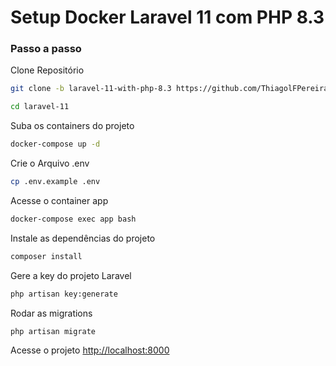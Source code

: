 
# Setup Docker Laravel 11 com PHP 8.3

### Passo a passo
Clone Repositório
```sh
git clone -b laravel-11-with-php-8.3 https://github.com/ThiagolFPereira/setup-docker-laravel-11.git laravel-11
```
```sh
cd laravel-11
```

Suba os containers do projeto
```sh
docker-compose up -d
```


Crie o Arquivo .env
```sh
cp .env.example .env
```

Acesse o container app
```sh
docker-compose exec app bash
```

Instale as dependências do projeto
```sh
composer install
```

Gere a key do projeto Laravel
```sh
php artisan key:generate
```

Rodar as migrations
```sh
php artisan migrate
```

Acesse o projeto
[http://localhost:8000](http://localhost:8000)
